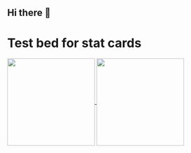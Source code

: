 ## Hi there 👋

# Test bed for stat cards
<a href="https://github.com/anuraghazra/github-readme-stats">
  <img 
    height=200 
    align="center" 
    src="https://github-readme-stats.vercel.app/api?username=dat-pudding&show_icons=true&bg_color=90,000000,990000&text_color=990000&icon_color=555555&title_color=888888&border_color=FF0000&border_radius=10&include_all_commits=true&show=reviews,prs_merged_percentage&hide=stars,prs,contribs&rank_icon=percentile"
    />
</a>
<a href="https://github.com/anuraghazra/github-readme-stats">
  <img 
    height=200 
    align="center" 
    src="https://github-readme-stats.vercel.app/api/top-langs?username=dat-pudding&layout=compact&bg_color=90,000000,990000&text_color=990000&icon_color=555555&title_color=888888&border_color=FF0000&border_radius=10&custom_title=My-Favourite-Languages&exclude_repo=DLLmaker&card_width=320" 
  />
</a>

<!--
**Dat-Pudding/Dat-Pudding** is a ✨ _special_ ✨ repository because its `README.md` (this file) appears on your GitHub profile.
- 🔭 I’m currently working on ...
- 🌱 I’m currently learning ...
- 📫 How to reach me: ...

[![My GitHub stats](https://github-readme-stats.vercel.app/api?username=)](https://github.com/dat-pudding/github-readme-stats)
-->
